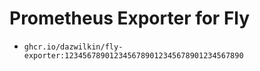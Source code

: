# Prometheus Exporter for Fly

+ `ghcr.io/dazwilkin/fly-exporter:1234567890123456789012345678901234567890`


